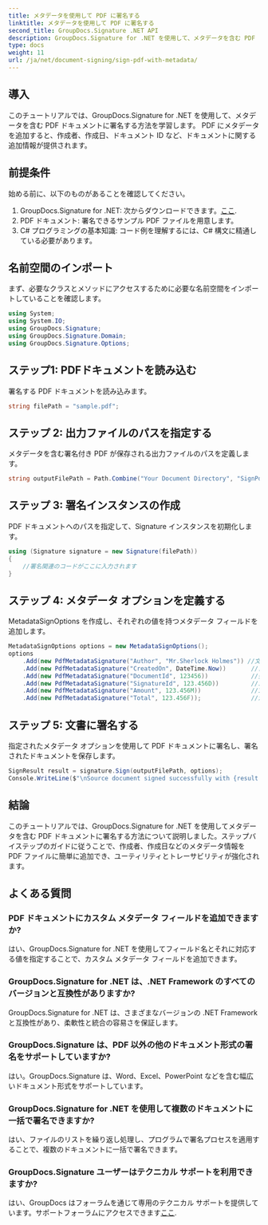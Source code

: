 ```yaml
---
title: メタデータを使用して PDF に署名する
linktitle: メタデータを使用して PDF に署名する
second_title: GroupDocs.Signature .NET API
description: GroupDocs.Signature for .NET を使用して、メタデータを含む PDF ドキュメントに署名する方法を学びます。文書のトレーサビリティと信頼性を簡単に強化します。
type: docs
weight: 11
url: /ja/net/document-signing/sign-pdf-with-metadata/
---
```

## 導入
このチュートリアルでは、GroupDocs.Signature for .NET を使用して、メタデータを含む PDF ドキュメントに署名する方法を学習します。 PDF にメタデータを追加すると、作成者、作成日、ドキュメント ID など、ドキュメントに関する追加情報が提供されます。
## 前提条件
始める前に、以下のものがあることを確認してください。
1.  GroupDocs.Signature for .NET: 次からダウンロードできます。[ここ](https://releases.groupdocs.com/signature/net/).
2. PDF ドキュメント: 署名できるサンプル PDF ファイルを用意します。
3. C# プログラミングの基本知識: コード例を理解するには、C# 構文に精通している必要があります。
## 名前空間のインポート
まず、必要なクラスとメソッドにアクセスするために必要な名前空間をインポートしていることを確認します。
```csharp
using System;
using System.IO;
using GroupDocs.Signature;
using GroupDocs.Signature.Domain;
using GroupDocs.Signature.Options;
```
## ステップ1: PDFドキュメントを読み込む
署名する PDF ドキュメントを読み込みます。
```csharp
string filePath = "sample.pdf";
```
## ステップ 2: 出力ファイルのパスを指定する
メタデータを含む署名付き PDF が保存される出力ファイルのパスを定義します。
```csharp
string outputFilePath = Path.Combine("Your Document Directory", "SignPdfWithMetadata", "SignedWithMetadata.pdf");
```
## ステップ 3: 署名インスタンスの作成
PDF ドキュメントへのパスを指定して、Signature インスタンスを初期化します。
```csharp
using (Signature signature = new Signature(filePath))
{
    //署名関連のコードがここに入力されます
}
```
## ステップ 4: メタデータ オプションを定義する
MetadataSignOptions を作成し、それぞれの値を持つメタデータ フィールドを追加します。
```csharp
MetadataSignOptions options = new MetadataSignOptions();
options
    .Add(new PdfMetadataSignature("Author", "Mr.Sherlock Holmes")) //文字列値
    .Add(new PdfMetadataSignature("CreatedOn", DateTime.Now))       //日時値
    .Add(new PdfMetadataSignature("DocumentId", 123456))            //整数値
    .Add(new PdfMetadataSignature("SignatureId", 123.456D))         //二重値
    .Add(new PdfMetadataSignature("Amount", 123.456M))              //10 進数値
    .Add(new PdfMetadataSignature("Total", 123.456F));              //浮動小数点値
```
## ステップ 5: 文書に署名する
指定されたメタデータ オプションを使用して PDF ドキュメントに署名し、署名されたドキュメントを保存します。
```csharp
SignResult result = signature.Sign(outputFilePath, options);
Console.WriteLine($"\nSource document signed successfully with {result.Succeeded.Count} signature(s).\nFile saved at {outputFilePath}.");
```

## 結論
このチュートリアルでは、GroupDocs.Signature for .NET を使用してメタデータを含む PDF ドキュメントに署名する方法について説明しました。ステップバイステップのガイドに従うことで、作成者、作成日などのメタデータ情報を PDF ファイルに簡単に追加でき、ユーティリティとトレーサビリティが強化されます。
## よくある質問
### PDF ドキュメントにカスタム メタデータ フィールドを追加できますか?
はい、GroupDocs.Signature for .NET を使用してフィールド名とそれに対応する値を指定することで、カスタム メタデータ フィールドを追加できます。
### GroupDocs.Signature for .NET は、.NET Framework のすべてのバージョンと互換性がありますか?
GroupDocs.Signature for .NET は、さまざまなバージョンの .NET Framework と互換性があり、柔軟性と統合の容易さを保証します。
### GroupDocs.Signature は、PDF 以外の他のドキュメント形式の署名をサポートしていますか?
はい。GroupDocs.Signature は、Word、Excel、PowerPoint などを含む幅広いドキュメント形式をサポートしています。
### GroupDocs.Signature for .NET を使用して複数のドキュメントに一括で署名できますか?
はい、ファイルのリストを繰り返し処理し、プログラムで署名プロセスを適用することで、複数のドキュメントに一括で署名できます。
### GroupDocs.Signature ユーザーはテクニカル サポートを利用できますか?
はい、GroupDocs はフォーラムを通じて専用のテクニカル サポートを提供しています。サポートフォーラムにアクセスできます[ここ](https://forum.groupdocs.com/c/signature/13).